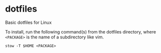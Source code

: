 # dotfiles
Basic dotfiles for Linux

To install, run the following command(s) from the dotfiles directory, where `<PACKAGE>` is the name of a subdirectory like vim.

```
stow -T $HOME <PACKAGE>
```
